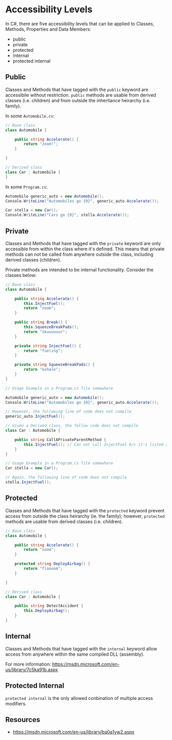 # Accessibility Levels

In C#, there are five accessibility levels that can be applied to Classes, Methods, Properties and Data Members:

- public
- private
- protected
- internal
- protected internal

## Public

Classes and Methods that have tagged with the `public` keyword are accessibile without restriction. `public` methods are usable from derived classes (i.e. children) and from outside the inheritance heirarchy (i.e. family).

In some `Automobile.cs`:

```c#
// Base class
class Automobile {

    public string Accelerate() {
        return "zoom!";
    }

}

// Derived class
class Car : Automobile {
}
```

In some `Program.cs`:

```c#
Automobile generic_auto = new Automobile();
Console.WriteLine("Automobiles go {0}", generic_auto.Accelerate());

Car stella = new Car();
Console.WriteLine("Cars go {0}", stella.Accelerate());
```

## Private

Classes and Methods that have tagged with the `private` keyword are only accessible from within the class where it's defined. This means that private methods can not be called from anywhere outside the class, including derived classes (children).

Private methods are intended to be internal functionality. Consider the classes below:


```c#
// Base class
class Automobile {

    public string Accelerate() {
        this.InjectFuel();
        return "zoom";
    }

    public string Break() {
        this.SqueezeBreakPads();
        return "skuuuuuur";
    }

    private string InjectFuel() {
        return "fueling";
    }

    private string SqueezeBreakPads() {
        return "exhale";
    }
}

// Usage Example in a Program.cs file somewhere

Automobile generic_auto = new Automobile();
Console.WriteLine("Automobiles go {0}", generic_auto.Accelerate());

// However, the following line of code does not compile
generic_auto.InjectFuel();
```


```c#
// Given a Derived class, the follow code does not compile
class Car : Automobile {

    public string CallAPrivateParentMethod {
        this.InjectFuel(); // Can not call InjectFuel b/c it's listed as private its parent class, Automobile
    }
}

// Usage Example in a Program.cs file somewhere
Car stella = new Car();

// Again, the following line of code does not compile
stella.InjectFuel();
```

## Protected

Classes and Methods that have tagged with the `protected` keyword prevent access from outside the class heirarchy (ie. the family); however, `protected` methods are usable from derived classes (i.e. children).

```c#
// Base class
class Automobile {

    public string Accelerate() {
        return "zoom";
    }

    protected string DeployAirbag() {
        return "floooom";
    }

}

// Derived class
class Car : Automobile {

    public string DetectAccident {
        this.DeployAirbag();
    }
}


```


## Internal

Classes and Methods that have tagged with the `internal` keyword allow access from anywhere within the same compiled DLL (assembly).

For more information: https://msdn.microsoft.com/en-us/library/7c5ka91b.aspx

## Protected Internal

`protected internal` is the only allowed conbination of multiple access modifiers. 

## Resources
* https://msdn.microsoft.com/en-us/library/ba0a1yw2.aspx
